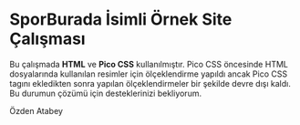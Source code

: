 # SporBurada İsimli Örnek Site Çalışması
Bu çalışmada **HTML** ve **Pico CSS** kullanılmıştır. Pico CSS öncesinde HTML dosyalarında kullanılan resimler için ölçeklendirme yapıldı ancak Pico CSS tagını ekledikten sonra yapılan ölçeklendirmeler bir şekilde devre dışı kaldı. Bu durumun çözümü için desteklerinizi bekliyorum.

Özden Atabey